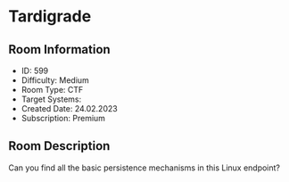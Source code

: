 ﻿# Tardigrade

## Room Information
- ID: 599
- Difficulty: Medium
- Room Type: CTF
- Target Systems: 
- Created Date: 24.02.2023
- Subscription: Premium

## Room Description
Can you find all the basic persistence mechanisms in this Linux endpoint?
